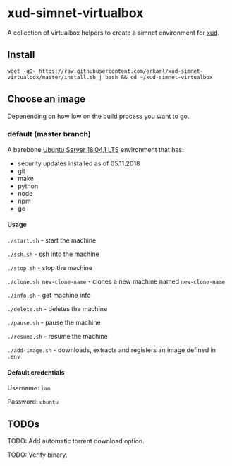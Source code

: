 # xud-simnet-virtualbox
A collection of virtualbox helpers to create a simnet environment for [xud](https://github.com/ExchangeUnion/xud).

## Install
`wget -qO- https://raw.githubusercontent.com/erkarl/xud-simnet-virtualbox/master/install.sh | bash && cd ~/xud-simnet-virtualbox`

## Choose an image
Depenending on how low on the build process you want to go.

### default (master branch)
A barebone [Ubuntu Server 18.04.1 LTS](https://www.ubuntu.com/download/server) environment that has:
* security updates installed as of 05.11.2018
* git
* make
* python
* node
* npm
* go

#### Usage
`./start.sh` - start the machine

`./ssh.sh` - ssh into the machine

`./stop.sh` - stop the machine

`./clone.sh new-clone-name` - clones a new machine named `new-clone-name`

`./info.sh` - get machine info

`./delete.sh` - deletes the machine

`./pause.sh` - pause the machine

`./resume.sh` - resume the machine

`./add-image.sh` - downloads, extracts and registers an image defined in `.env`

#### Default credentials
Username: `iam`

Password: `ubuntu`

## TODOs
TODO: Add automatic torrent download option.

TODO: Verify binary.

